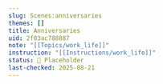 ```yaml
---
slug: Scenes:anniversaries
themes: []
title: Anniversaries
uid: 2f03ac788887
note: "[[Topics/work_life]]"
instruction: "[[Instructions/work_life]]"
status: 🔳 Placeholder
last-checked: 2025-08-21
---
```

